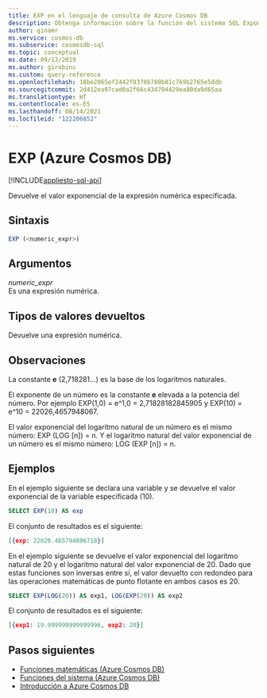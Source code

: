 ```yaml
---
title: EXP en el lenguaje de consulta de Azure Cosmos DB
description: Obtenga información sobre la función del sistema SQL Exponent (EXP) en Azure Cosmos DB que devuelve el valor exponencial de la expresión numérica especificada
author: ginamr
ms.service: cosmos-db
ms.subservice: cosmosdb-sql
ms.topic: conceptual
ms.date: 09/13/2019
ms.author: girobins
ms.custom: query-reference
ms.openlocfilehash: 18be2065ef2442f8370b780b81c769b2765e5ddb
ms.sourcegitcommit: 2d412ea97cad0a2f66c434794429ea80da9d65aa
ms.translationtype: HT
ms.contentlocale: es-ES
ms.lasthandoff: 08/14/2021
ms.locfileid: "122206852"
---
```

# <a name="exp-azure-cosmos-db"></a>EXP (Azure Cosmos DB)
[!INCLUDE[appliesto-sql-api](../includes/appliesto-sql-api.md)]

 Devuelve el valor exponencial de la expresión numérica especificada.  
  
## <a name="syntax"></a>Sintaxis
  
```sql
EXP (<numeric_expr>)  
```  
  
## <a name="arguments"></a>Argumentos
  
*numeric_expr*  
   Es una expresión numérica.  
  
## <a name="return-types"></a>Tipos de valores devueltos
  
  Devuelve una expresión numérica.  
  
## <a name="remarks"></a>Observaciones
  
  La constante **e** (2,718281…) es la base de los logaritmos naturales.  
  
  El exponente de un número es la constante **e** elevada a la potencia del número. Por ejemplo EXP(1,0) = e^1,0 = 2,71828182845905 y EXP(10) = e^10 = 22026,4657948067.  
  
  El valor exponencial del logaritmo natural de un número es el mismo número: EXP (LOG [n]) = n. Y el logaritmo natural del valor exponencial de un número es el mismo número: LOG (EXP [n]) = n.  
  
## <a name="examples"></a>Ejemplos
  
  En el ejemplo siguiente se declara una variable y se devuelve el valor exponencial de la variable especificada (10).  
  
```sql
SELECT EXP(10) AS exp  
```  
  
 El conjunto de resultados es el siguiente:  
  
```json
[{exp: 22026.465794806718}]  
```  
  
 En el ejemplo siguiente se devuelve el valor exponencial del logaritmo natural de 20 y el logaritmo natural del valor exponencial de 20. Dado que estas funciones son inversas entre sí, el valor devuelto con redondeo para las operaciones matemáticas de punto flotante en ambos casos es 20.  
  
```sql
SELECT EXP(LOG(20)) AS exp1, LOG(EXP(20)) AS exp2  
```  
  
 El conjunto de resultados es el siguiente:  
  
```json
[{exp1: 19.999999999999996, exp2: 20}]  
```  

## <a name="next-steps"></a>Pasos siguientes

- [Funciones matemáticas (Azure Cosmos DB)](sql-query-mathematical-functions.md)
- [Funciones del sistema (Azure Cosmos DB)](sql-query-system-functions.md)
- [Introducción a Azure Cosmos DB](../introduction.md)
